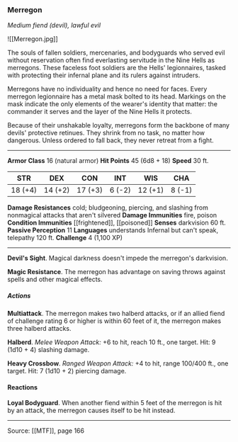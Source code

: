 ### Merregon
_Medium fiend (devil), lawful evil_

![[Merregon.jpg]]

The souls of fallen soldiers, mercenaries, and bodyguards who served evil without reservation often find everlasting servitude in the Nine Hells as merregons. These faceless foot soldiers are the Hells' legionnaires, tasked with protecting their infernal plane and its rulers against intruders.

Merregons have no individuality and hence no need for faces. Every merregon legionnaire has a metal mask bolted to its head. Markings on the mask indicate the only elements of the wearer's identity that matter: the commander it serves and the layer of the Nine Hells it protects.

Because of their unshakable loyalty, merregons form the backbone of many devils' protective retinues. They shrink from no task, no matter how dangerous. Unless ordered to fall back, they never retreat from a fight.



---

**Armor Class** 16 (natural armor)
**Hit Points** 45 (6d8 + 18)
**Speed** 30 ft.

| STR     | DEX     | CON     | INT     | WIS     | CHA     |
|---------|---------|---------|---------|---------|---------|
| 18 (+4) | 14 (+2) | 17 (+3) | 6 (-2) | 12 (+1) | 8 (-1) |

**Damage Resistances** cold; bludgeoning, piercing, and slashing from nonmagical attacks that aren't silvered
**Damage Immunities** fire, poison
**Condition Immunities** [[frightened]], [[poisoned]]
**Senses** darkvision 60 ft.
**Passive Perception** 11
**Languages** understands Infernal but can't speak, telepathy 120 ft.
**Challenge** 4 (1,100 XP)

---

**Devil's Sight**. Magical darkness doesn't impede the merregon's darkvision.

**Magic Resistance**. The merregon has advantage on saving throws against spells and other magical effects.

##### Actions
**Multiattack**. The merregon makes two halberd attacks, or if an allied fiend of challenge rating 6 or higher is within 60 feet of it, the merregon makes three halberd attacks.

**Halberd**. _Melee Weapon Attack:_ +6 to hit, reach 10 ft., one target. Hit: 9 (1d10 + 4) slashing damage.

**Heavy Crossbow**. _Ranged Weapon Attack:_ +4 to hit, range 100/400 ft., one target. Hit: 7 (1d10 + 2) piercing damage.

#### Reactions
**Loyal Bodyguard**. When another fiend within 5 feet of the merregon is hit by an attack, the merregon causes itself to be hit instead.


---

Source: [[MTF]], page 166